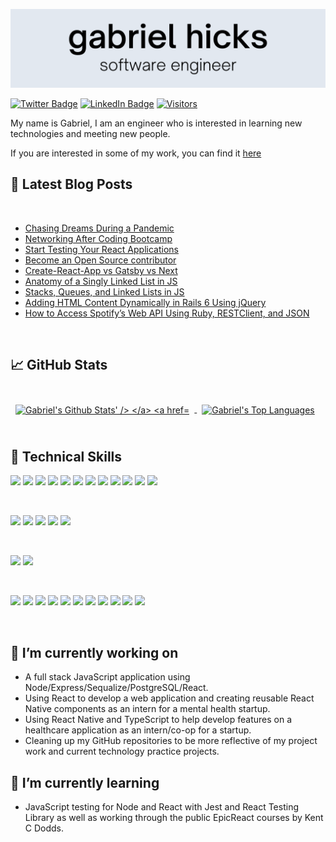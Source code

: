 [![Gabriel's GitHub Banner](./header.png)](https://gabrielhicks.dev)

[![Twitter Badge](https://img.shields.io/badge/Twitter-Profile-informational?style=flat&logo=twitter&color=1CA2F1)](https://twitter.com/gabrielhicksdev)
[![LinkedIn Badge](https://img.shields.io/badge/LinkedIn-Profile-informational?style=flat&logo=linkedin&color=0D76A8)](https://www.linkedin.com/in/gabrieljhicks/)
[![Visitors](https://visitor-badge.glitch.me/badge?page_id=gabrielhicks.gabrielhicks)](https://gabrielhicks.dev)

My name is Gabriel, I am an engineer who is interested in learning new technologies and meeting new people.

If you are interested in some of my work, you can find it [here](https://gabrielhicks.dev/)

## 📝 Latest Blog Posts

<br>

- [Chasing Dreams During a Pandemic](https://dev.to/gabrielhicksdev/chasing-dreams-during-a-pandemic-19i4)
- [Networking After Coding Bootcamp](https://dev.to/gabrielhicksdev/networking-after-coding-bootcamp-43de)
- [Start Testing Your React Applications](https://dev.to/gabrielhicksdev/start-testing-your-react-applications-2g42)
- [Become an Open Source contributor](https://dev.to/gabrielhicksdev/become-an-open-source-contributor-2l5o)
- [Create-React-App vs Gatsby vs Next](https://dev.to/gabrielhicksdev/create-react-app-vs-gatsby-vs-next-5aeb)
- [Anatomy of a Singly Linked List in JS](https://dev.to/gabrielhicksdev/anatomy-of-a-singly-linked-list-in-js-4apd)
- [Stacks, Queues, and Linked Lists in JS](https://dev.to/gabrielhicksdev/stacks-queues-and-linked-lists-in-js-3h31)
- [Adding HTML Content Dynamically in Rails 6 Using jQuery](https://dev.to/gabrielhicksdev/adding-html-content-dynamically-in-rails-6-using-jquery-kfm)
- [How to Access Spotify’s Web API Using Ruby, RESTClient, and JSON](https://dev.to/gabrielhicksdev/client-side-api-authorization-using-spotify-s-web-api-1ejf)

<br>

## &#x1f4c8; GitHub Stats

<br>

<a href="https://github.com/gabrielhicks">
  <img align="center" style="margin:0.5rem" src="https://github-readme-stats.vercel.app/api?username=gabrielhicks&theme=vue&show_icons=true&count_private=true" alt="Gabriel's Github Stats' />
</a>

<a href="https://github.com/gabrielhicks">
  <img align="center" style="margin:0.5rem" src="https://github-readme-stats.vercel.app/api/top-langs/?username=gabrielhick&langs_count=4&layout=compact" alt="Gabriel's Top Languages" />
</a>

<br>
<br>

## 💼 Technical Skills

![](https://img.shields.io/badge/Code-React-informational?style=flat&logo=react&color=61DAFB)
![](https://img.shields.io/badge/Code-React_Native-informational?style=flat&logo=React&logoColor=00CCBB&color=00CCBB)
![](https://img.shields.io/badge/Code-Redux-informational?style=flat&logo=Redux&color=764ABC)
![](https://img.shields.io/badge/Code-Next.js-informational?style=flat&logo=Next.js&color=000000)
![](https://img.shields.io/badge/Code-Expo-informational?style=flat&logo=Expo&color=000020)
![](https://img.shields.io/badge/Code-JavaScript-informational?style=flat&logo=JavaScript&color=F7DF1E)
![](https://img.shields.io/badge/Code-Ruby-informational?style=flat&logo=Ruby&color=CC342D)
![](https://img.shields.io/badge/Code-Ruby_on_Rails-informational?style=flat&logo=Ruby-On-Rails&color=CC0000)
![](https://img.shields.io/badge/Code-HTML5-informational?style=flat&logo=HTML5&color=E34F26)
![](https://img.shields.io/badge/Code-PostgreSQL-informational?style=flat&logo=PostgreSQL&color=336791)
![](https://img.shields.io/badge/Code-SQLite-informational?style=flat&logo=SQLite&color=003B57)
![](https://img.shields.io/badge/Code-GraphQL-informational?style=flat&logo=GraphQL&color=E10098)

<br>

![](https://img.shields.io/badge/Style-styled--components-informational?style=flat&logo=styled-components&color=DB7093)
![](https://img.shields.io/badge/Style-Bootstrap-informational?style=flat&logo=Bootstrap&color=7952B3)
![](https://img.shields.io/badge/Style-Material--UI-informational?style=flat&logo=Material-UI&color=0081CB)
![](https://img.shields.io/badge/Style-Sass-informational?style=flat&logo=Sass&color=CC6699)
![](https://img.shields.io/badge/Style-CSS3-informational?style=flat&logo=CSS3&color=1572B6)

<br>

![](https://img.shields.io/badge/Test-React_Testing_Library-informational?style=flat&logo=Testing-Library&color=E33332)
![](https://img.shields.io/badge/Test-Jest-informational?style=flat&logo=jest&color=C21325)

<br>

![](https://img.shields.io/badge/Tools-NPM-informational?style=flat&logo=NPM&color=CB3837)
![](https://img.shields.io/badge/Tools-Yarn-informational?style=flat&logo=Yarn&color=2C8EBB)
![](https://img.shields.io/badge/Tools-Postman-informational?style=flat&logo=Postman&color=FF6C37)
![](https://img.shields.io/badge/Tools-AdobeXd-informational?style=flat&logo=Adobe-XD&color=FF61F6)
![](https://img.shields.io/badge/Tools-Git-informational?style=flat&logo=Git&color=F05032)
![](https://img.shields.io/badge/Tools-GitHub-informational?style=flat&logo=GitHub&color=181717)
![](https://img.shields.io/badge/Tools-Trello-informational?style=flat&logo=Trello&color=0079BF)
![](https://img.shields.io/badge/Tools-Jira-informational?style=flat&logo=Jira-Software&color=0052CC)
![](https://img.shields.io/badge/Tools-Heroku-informational?style=flat&logo=Heroku&color=430098)
![](https://img.shields.io/badge/Tools-Netlify-informational?style=flat&logo=netlify&color=00C7B7)
![](https://img.shields.io/badge/Tools-Vercel-informational?style=flat&logo=Vercel&color=000000)

<br>

## 🔭 I’m currently working on
- A full stack JavaScript application using Node/Express/Sequalize/PostgreSQL/React. 
- Using React to develop a web application and creating reusable React Native components as an intern for a mental health startup.
- Using React Native and TypeScript to help develop features on a healthcare application as an intern/co-op for a startup.
- Cleaning up my GitHub repositories to be more reflective of my project work and current technology practice projects.

## 🌱 I’m currently learning
- JavaScript testing for Node and React with Jest and React Testing Library as well as working through the public EpicReact courses by Kent C Dodds.


<!--- [![Visitors](https://badges.pufler.dev/visits/gabrielhicks/gabrielhicks)](https://gabrielhicks.dev) --->
